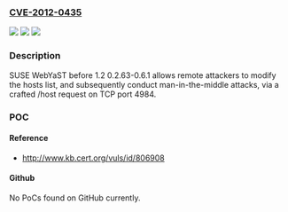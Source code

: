 ### [CVE-2012-0435](https://cve.mitre.org/cgi-bin/cvename.cgi?name=CVE-2012-0435)
![](https://img.shields.io/static/v1?label=Product&message=n%2Fa&color=blue)
![](https://img.shields.io/static/v1?label=Version&message=n%2Fa&color=blue)
![](https://img.shields.io/static/v1?label=Vulnerability&message=n%2Fa&color=brighgreen)

### Description

SUSE WebYaST before 1.2 0.2.63-0.6.1 allows remote attackers to modify the hosts list, and subsequently conduct man-in-the-middle attacks, via a crafted /host request on TCP port 4984.

### POC

#### Reference
- http://www.kb.cert.org/vuls/id/806908

#### Github
No PoCs found on GitHub currently.

